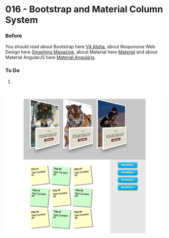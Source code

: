 # 016 - Bootstrap and Material Column System

### Before 
You should read about Bootstrap here [V4 Alpha][2], about Responsive Web Design here [Smashing Magazine][1], about Material here [Material][3] and about Material AngularJS here [Material Angularjs][4].

### To Do

1. 



![alt text](solved/Photo-Example.jpg)

 [1]: https://www.smashingmagazine.com/2011/01/guidelines-for-responsive-web-design/ 
 [2]: https://v4-alpha.getbootstrap.com/layout/grid/
 [3]: https://material.io/guidelines/layout/responsive-ui.html#
 [4]: https://material.angularjs.org/latest/layout/introduction
